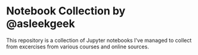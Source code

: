 # Notebook Collection by @asleekgeek

This repository is a collection of Jupyter notebooks I've managed to collect from excercises from various courses and online sources.

